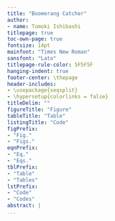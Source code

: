 ```yaml
---
title: "Boomerang Catcher"
author:
- name: Tomoki Ishibashi
titlepage: true
toc-own-page: true
fontsize: 14pt
mainfont: "Times New Roman"
sansfont: "Lato"
titlepage-rule-color: 5F5F5F
hanging-indent: true
footer-center: \thepage
header-includes:
- \usepackage{seqsplit}
- \hypersetup{colorlinks = false}
titleDelim: ""
figureTitle: "Figure"
tableTitle: "Table"
listingTitle: "Code"
figPrefix:
- "Fig."
- "Figs."
eqnPrefix:
- "Eq."
- "Eqs."
tblPrefix:
- "Table"
- "Tables"
lstPrefix:
- "Code"
- "Codes"
abstract: |
...
```


<!-- vim: set foldmethod=marker : -->
